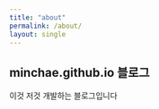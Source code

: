 ```yaml
---
title: "about"
permalink: /about/
layout: single
---
```


## minchae.github.io 블로그

이것 저것 개발하는 블로그입니다
